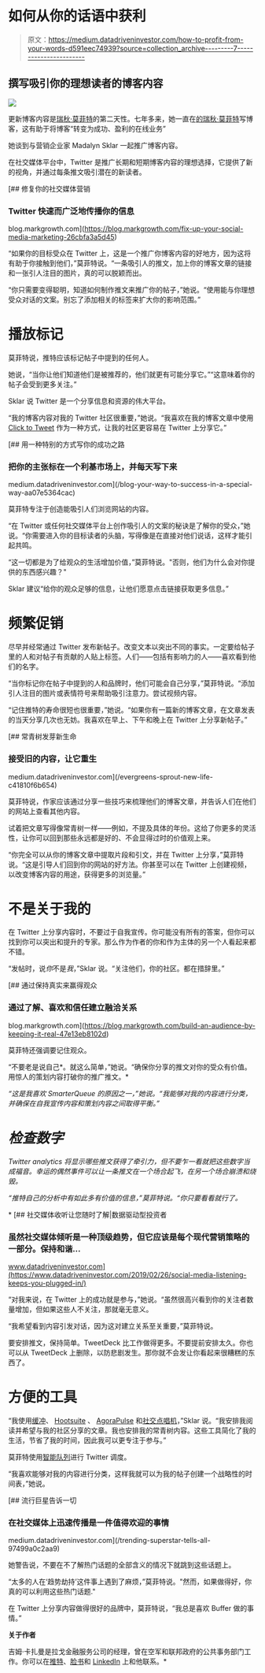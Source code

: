 # 如何从你的话语中获利

> 原文：<https://medium.datadriveninvestor.com/how-to-profit-from-your-words-d591eec74939?source=collection_archive---------7----------------------->

## 撰写吸引你的理想读者的博客内容

![](img/65ba22d594a1dd77f9f566933f69e151.png)

更新博客内容是[瑞秋·莫菲特](https://twitter.com/rachmoffett)的第二天性。七年多来，她一直在[的瑞秋·莫菲特](https://www.rachelmoffett.com/)写博客，这有助于将博客“转变为成功、盈利的在线业务”

她谈到与营销企业家 Madalyn Sklar 一起推广博客内容。

在社交媒体平台中，Twitter 是推广长期和短期博客内容的理想选择，它提供了新的视角，并通过每条推文吸引潜在的新读者。

[](https://blog.markgrowth.com/fix-up-your-social-media-marketing-26cbfa3a5d45) [## 修复你的社交媒体营销

### Twitter 快速而广泛地传播你的信息

blog.markgrowth.com](https://blog.markgrowth.com/fix-up-your-social-media-marketing-26cbfa3a5d45) 

“如果你的目标受众在 Twitter 上，这是一个推广你博客内容的好地方，因为这将有助于你接触到他们，”莫菲特说。“一条吸引人的推文，加上你的博客文章的链接和一张引人注目的图片，真的可以脱颖而出。

“你只需要变得聪明，知道如何制作推文来推广你的帖子，”她说。“使用能与你理想受众对话的文案。别忘了添加相关的标签来扩大你的影响范围。”

# **播放标记**

莫菲特说，推特应该标记帖子中提到的任何人。

她说，“当你让他们知道他们是被推荐的，他们就更有可能分享它。”“这意味着你的帖子会受到更多关注。”

Sklar 说 Twitter 是一个分享信息和资源的伟大平台。

“我的博客内容对我的 Twitter 社区很重要，”她说。“我喜欢在我的博客文章中使用 [Click to Tweet](https://twitter.com/clicktotweet/) 作为一种方式，让我的社区更容易在 Twitter 上分享它。”

[](/blog-your-way-to-success-in-a-special-way-aa07e5364cac) [## 用一种特别的方式写你的成功之路

### 把你的主张标在一个利基市场上，并每天写下来

medium.datadriveninvestor.com](/blog-your-way-to-success-in-a-special-way-aa07e5364cac) 

莫菲特专注于创造能吸引人们浏览网站的内容。

“在 Twitter 或任何社交媒体平台上创作吸引人的文案的秘诀是了解你的受众，”她说。“你需要进入你的目标读者的头脑，写得像是在直接对他们说话，这样才能引起共鸣。

“这一切都是为了给观众的生活增加价值，”莫菲特说。"否则，他们为什么会对你提供的东西感兴趣？"

Sklar 建议“给你的观众足够的信息，让他们愿意点击链接获取更多信息。”

# **频繁促销**

尽早并经常通过 Twitter 发布新帖子。改变文本以突出不同的事实。一定要给帖子里的人和对帖子有贡献的人贴上标签。人们——包括有影响力的人——喜欢看到他们的名字。

“当你标记你在帖子中提到的人和品牌时，他们可能会自己分享，”莫菲特说。“添加引人注目的图片或表情符号来帮助吸引注意力。尝试视频内容。

“记住推特的寿命很短也很重要，”她说。“如果你有一篇新的博客文章，在文章发表的当天分享几次也无妨。我喜欢在早上、下午和晚上在 Twitter 上分享新帖子。”

[](/evergreens-sprout-new-life-c41810f6b654) [## 常青树发芽新生命

### 接受旧的内容，让它重生

medium.datadriveninvestor.com](/evergreens-sprout-new-life-c41810f6b654) 

莫菲特说，作家应该通过分享一些技巧来梳理他们的博客文章，并告诉人们在他们的网站上查看其他内容。

试着把文章写得像常青树一样——例如，不提及具体的年份。这给了你更多的灵活性，让你可以回到那些永远都是好的、不会显得过时的价值观上来。

“你完全可以从你的博客文章中提取片段和引文，并在 Twitter 上分享，”莫菲特说。“这是引导人们回到你的网站的好方法。你甚至可以在 Twitter 上创建视频，以改变博客内容的用途，获得更多的浏览量。”

# **不是关于我的**

在 Twitter 上分享内容时，不要过于自我宣传。你可能没有所有的答案，但你可以找到你可以突出和提升的专家。那么作为作者的你和作为主体的另一个人看起来都不错。

“发帖时，说*你*不是*我*，”Sklar 说。“关注他们，你的社区。都在措辞里。”

[](https://blog.markgrowth.com/build-an-audience-by-keeping-it-real-47e13eb8102d) [## 通过保持真实来赢得观众

### 通过了解、喜欢和信任建立融洽关系

blog.markgrowth.com](https://blog.markgrowth.com/build-an-audience-by-keeping-it-real-47e13eb8102d) 

莫菲特还强调要记住观众。

“不要老是说自己*。就这么简单，”她说。“确保你分享的推文对你的受众有价值。用惊人的策划内容打破你的推广推文。*

*“这是我喜欢 SmarterQueue 的原因之一，”她说。“我能够对我的内容进行分类，并确保在自我宣传内容和策划内容之间取得平衡。”*

# ***检查数字***

*Twitter analytics 将显示哪些推文获得了牵引力，但不要乍一看就把这些数字当成福音。幸运的偶然事件可以让一条推文在一个场合起飞，在另一个场合崩溃和烧毁。*

*“推特自己的分析中有如此多有价值的信息，”莫菲特说。“你只要看看就行了。*

*[](https://www.datadriveninvestor.com/2019/02/26/social-media-listening-keeps-you-plugged-in/) [## 社交媒体收听让您随时了解|数据驱动型投资者

### 虽然社交媒体倾听是一种顶级趋势，但它应该是每个现代营销策略的一部分。保持和谐…

www.datadriveninvestor.com](https://www.datadriveninvestor.com/2019/02/26/social-media-listening-keeps-you-plugged-in/) 

“对我来说，在 Twitter 上的成功就是参与，”她说。“虽然很高兴看到你的关注者数量增加，但如果这些人不关注，那就毫无意义。

“我希望看到内容引发对话，因为这对建立关系至关重要，”莫菲特说。

要安排推文，保持简单。TweetDeck 比工作做得更多。不要提前安排太久。你也可以从 TweetDeck 上删除，以防悲剧发生。那你就不会发让你看起来很糟糕的东西了。

# **方便的工具**

“我使用[缓冲](https://twitter.com/buffer/)、 [Hootsuite](https://twitter.com/hootsuite/) 、 [AgoraPulse](https://twitter.com/AgoraPulse/) 和[社交点唱机](https://twitter.com/SocialJukebox/)，”Sklar 说。“我安排我阅读并希望与我的社区分享的文章。我也安排我的常青树内容。这些工具简化了我的生活，节省了我的时间，因此我可以更专注于参与。”

莫菲特使用[智能队列](https://twitter.com/SmarterQueue/)进行 Twitter 调度。

“我喜欢能够对我的内容进行分类，这样我就可以为我的帖子创建一个战略性的时间表，”她说。

[](/trending-superstar-tells-all-97499a0c2aa9) [## 流行巨星告诉一切

### 在社交媒体上迅速传播是一件值得欢迎的事情

medium.datadriveninvestor.com](/trending-superstar-tells-all-97499a0c2aa9) 

她警告说，不要在不了解热门话题的全部含义的情况下就跳到这些话题上。

“太多的人在‘趋势劫持’这件事上遇到了麻烦，”莫菲特说。"然而，如果做得好，你真的可以利用这些热门话题."

在 Twitter 上分享内容做得很好的品牌中，莫菲特说，“我总是喜欢 Buffer 做的事情。”

**关于作者**

吉姆·卡扎曼是拉戈金融服务公司的经理，曾在空军和联邦政府的公共事务部门工作。你可以在[推特](https://twitter.com/JKatzaman)、[脸书](https://www.facebook.com/jim.katzaman)和 [LinkedIn](https://www.linkedin.com/in/jim-katzaman-33641b21/) 上和他联系。*
